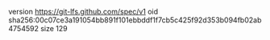 version https://git-lfs.github.com/spec/v1
oid sha256:00c07ce3a191054bb891f101ebbddf1f7cb5c425f92d353b094fb02ab4754592
size 129
